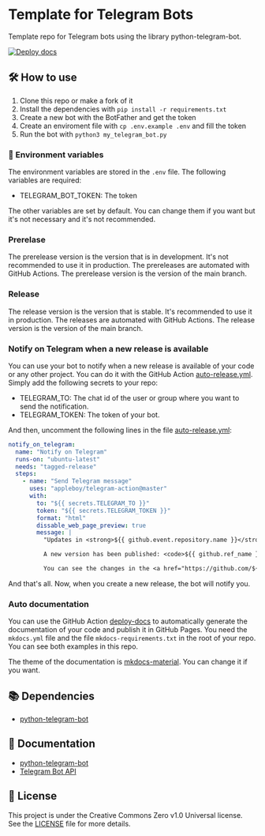 # Template for Telegram Bots

Template repo for Telegram bots using the library python-telegram-bot.

[![Deploy docs](https://github.com/Jordilavila/Template_For_Telegram_Bots/actions/workflows/deploy-docs.yml/badge.svg?branch=main)](https://github.com/Jordilavila/Template_For_Telegram_Bots/actions/workflows/deploy-docs.yml)

## 🛠️ How to use

1. Clone this repo or make a fork of it
2. Install the dependencies with `pip install -r requirements.txt`
3. Create a new bot with the BotFather and get the token
4. Create an enviroment file with `cp .env.example .env` and fill the token
5. Run the bot with `python3 my_telegram_bot.py`

### 📝 Environment variables

The environment variables are stored in the `.env` file. The following variables are required:

- TELEGRAM_BOT_TOKEN: The token

The other variables are set by default. You can change them if you want but it's not necessary and it's not recommended.

###  Prerelase

The prerelease version is the version that is in development. It's not recommended to use it in production.
The prereleases are automated with GitHub Actions. The prerelease version is the version of the main branch.

### Release

The release version is the version that is stable. It's recommended to use it in production.
The releases are automated with GitHub Actions. The release version is the version of the main branch.

### Notify on Telegram when a new release is available

You can use your bot to notify when a new release is available of your code or any other project. You can do it with the GitHub Action [auto-release.yml](.github/workflows/auto-release.yml). Simply add the following secrets to your repo:

- TELEGRAM_TO: The chat id of the user or group where you want to send the notification.
- TELEGRAM_TOKEN: The token of your bot.

And then, uncomment the following lines in the file [auto-release.yml](.github/workflows/auto-release.yml):

```yaml
notify_on_telegram:
  name: "Notify on Telegram"
  runs-on: "ubuntu-latest"
  needs: "tagged-release"
  steps:
    - name: "Send Telegram message"
      uses: "appleboy/telegram-action@master"
      with:
        to: "${{ secrets.TELEGRAM_TO }}"
        token: "${{ secrets.TELEGRAM_TOKEN }}"
        format: "html"
        dissable_web_page_preview: true
        message: |
          "Updates in <strong>${{ github.event.repository.name }}</strong>!

          A new version has been published: <code>${{ github.ref_name }}</code>"

          You can see the changes in the <a href="https://github.com/${{ github.repository }}/releases/latest">changeLog</a>.
```

And that's all. Now, when you create a new release, the bot will notify you.

### Auto documentation

You can use the GitHub Action [deploy-docs](.github/workflows/deploy-docs.yml) to automatically generate the documentation of your code and publish it in GitHub Pages. You need the `mkdocs.yml` file and the file `mkdocs-requirements.txt` in the root of your repo. You can see both examples in this repo.

The theme of the documentation is [mkdocs-material](https://squidfunk.github.io/mkdocs-material/). You can change it if you want.

## 📚 Dependencies

- [python-telegram-bot](https://github.com/python-telegram-bot/python-telegram-bot)

## 📖 Documentation

- [python-telegram-bot](https://python-telegram-bot.readthedocs.io/en/stable/)
- [Telegram Bot API](https://core.telegram.org/bots/api)

## 📝 License

This project is under the Creative Commons Zero v1.0 Universal license. See the [LICENSE](LICENSE) file for more details.

